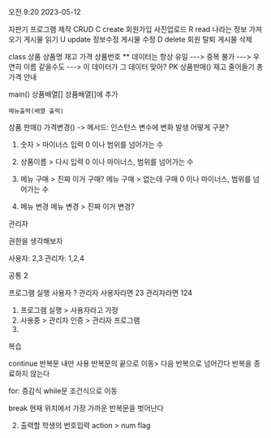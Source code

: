 오전 9:20 2023-05-12

자판기 프로그램 제작
	CRUD
C create
	회원가입	사진업로드
R read
	나라는 정보 가져오기	게시물 읽기
U update
	정보수정	게시물 수정
D delete
	회원 탈퇴	게시물 삭제


class 	상품
	상품명
	재고
	가격
	상품번호
	** 데이터는 항상 유일
		---> 중복 불가
		---> 우연히 이름 같을수도
		---> 이 데이터가 그 데이터 맞아? PK
	상품판매()
		재고 줄어들기
		총 가격 안내


main() 
	상품배열[]
	상품배열[]에 추가
	
	메뉴출력(배열 출력)
	

상품 판매() 가격변경() -> 메서드: 인스턴스 변수에 변화 발생
어떻게 구분?

1. 숫자 > 마이너스 입력
0 이나 범위를 넘어가는 수

2. 상품이름 > 다시 입력
0 이나 마이너스, 범위를 넘어가는 수

3. 메뉴 구매 > 진짜 이거 구매?
    메뉴 구매 > 없는데 구매
0 이나 마이너스, 범위를 넘어가는 수

4. 메뉴 변경
메뉴 변경 > 진짜 이거 변경?

관리자

권한을 생각해보자

사용자: 2,3
관리자: 1,2,4

공통 2

프로그램 실행
사용자 ? 관리자
사용자라면 23
관리자라면 124

1. 프로그램 실행 > 사용자라고 가정
2. 사용중 > 관리자 인증 > 관리자 프로그램
3. 


복습

continue
반복문 내만 사용
반복문의 끝으로 이동> 다음 반복으로 넘어간다
반복을 종료하지 않는다

for: 증감식 while문 조건식으로 이동

break
현재 위치에서 가장 가까운 반복문을 벗어난다


2. 출력할 학생의 번호입력
action > num
flag
